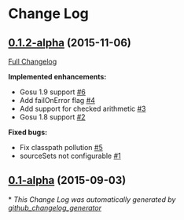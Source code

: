 # Change Log

## [0.1.2-alpha](https://github.com/gosu-lang/gradle-gosu-plugin/tree/0.1.2-alpha) (2015-11-06)
[Full Changelog](https://github.com/gosu-lang/gradle-gosu-plugin/compare/0.1-alpha...0.1.2-alpha)

**Implemented enhancements:**

- Gosu 1.9 support [\#6](https://github.com/gosu-lang/gradle-gosu-plugin/issues/6)
- Add failOnError flag [\#4](https://github.com/gosu-lang/gradle-gosu-plugin/issues/4)
- Add support for checked arithmetic [\#3](https://github.com/gosu-lang/gradle-gosu-plugin/issues/3)
- Gosu 1.8 support [\#2](https://github.com/gosu-lang/gradle-gosu-plugin/issues/2)

**Fixed bugs:**

- Fix classpath pollution [\#5](https://github.com/gosu-lang/gradle-gosu-plugin/issues/5)
- sourceSets not configurable [\#1](https://github.com/gosu-lang/gradle-gosu-plugin/issues/1)

## [0.1-alpha](https://github.com/gosu-lang/gradle-gosu-plugin/tree/0.1-alpha) (2015-09-03)


\* *This Change Log was automatically generated by [github_changelog_generator](https://github.com/skywinder/Github-Changelog-Generator)*